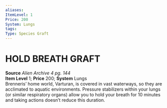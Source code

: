 ```yaml
---
aliases: 
ItemLevel: 1
Price: 200
System: Lungs
tags: 
Type: Species Graft
---
```

# HOLD BREATH GRAFT
**Source** _Alien Archive 4 pg. 144_  
**Item Level** 1; **Price** 200; **System** Lungs  
Brenneris’ home world, Varturan, is covered in vast waterways, so they are acclimated to aquatic environments. Pressure stabilizers within your lungs (or similar respiratory organs) allow you to hold your breath for 10 minutes and taking actions doesn’t reduce this duration.